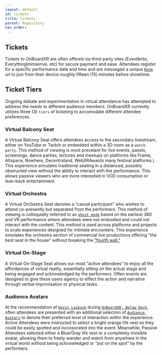 ```yaml
---
layout: default
id: tickets
title: tickets
parent: Repository
nav_order: 
---
```


## Tickets
Tickets to OnBoardXR are often offered via third-party sites (Eventbrite, EverythingImmserive, etc) for secure payment and ease. Attendees register for a specific performance date and time and are messaged a unique [`Room`](./glossary-room.md) url to join from their device roughly fifteen (15) minutes before showtime. 

## Ticket Tiers
Ongoing debate and experimentation in virtual attendance has attempted to address the needs to different audience members. OnBoardXR currently utilizes three (3) `tiers` of ticketing to accomodate different attendee preferences. 

### Virtual Balcony Seat
A Virtual Balcony Seat offers attendees access to the secondary livestream, either on YouTube or Twitch or embedded within a 3D room as a `watch party`. This method of viewing is most prevelant for live events, panels, screenings, dance parties, lectures and meetups on platforms like Frame, Altspace, Nowhere, Decentraland, WebXRAwards many festival platforms.) This experience simulates traditional seating in a distanced, possibly obstructed view without the ability to interact with the performance. This allows passive viewers who are more interested in VOD consumption or lean-back entertainment.

### Virtual Orchestra
A Virtual Orchestra Seat denotes a “casual participant” who wishes to attend co-presently but separated from the performers. This method of viewing is collequially referred to as [`ghost mode`]() based on the earliest 360 and VR performance where attendees were not embodied and could not interact with the content. This method is used across platforms and projects to scale experiences designed for intimate encounters. This experience simulates the orchestra section of commercial live productions offering "the best seat in the house" without breaking the ["fourth wall."](https://en.wikipedia.org/wiki/Fourth_wall) 

### Virtual On-Stage
A Virtual On-Stage Seat allows our most “active attendees” to enjoy all the affordances of virtual reality, essentially sitting on the actual stage and being engaged and acknowledged by the performers. Often events are designed to give these users agency to effect the action and narrative through verbal improvisation or physical tasks. 

### Audience Avatars
At the recommendation of [`Kevin Laibson`](./jettison.md) during [`OnBoardXR: Below Deck`](obxr2-below-deck.md), often attendees are presented with an additional selection of [`Audience Avatars`](./glossary-avatars.md) to denote their preferred level of interaction within the experience. Active Attendees were instructed to select a bright orange life vest so they could be easily spotted and incorporated into the event. Meanwhile, Passive Attendees selected either a Blue/Gray life vest or a completely invisible avatar, allowing them to freely wander and watch from anywhere in the virtual world without being acknowledged or “put on the spot” by the performers. 
